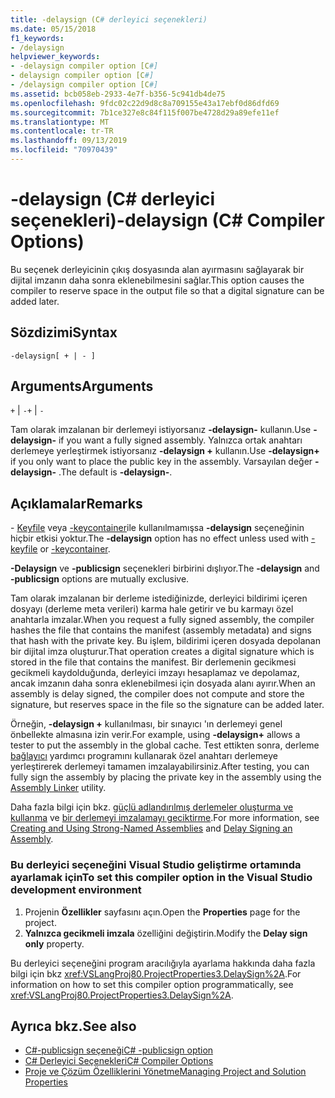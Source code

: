 ```yaml
---
title: -delaysign (C# derleyici seçenekleri)
ms.date: 05/15/2018
f1_keywords:
- /delaysign
helpviewer_keywords:
- -delaysign compiler option [C#]
- delaysign compiler option [C#]
- /delaysign compiler option [C#]
ms.assetid: bcb058eb-2933-4e7f-b356-5c941db4de75
ms.openlocfilehash: 9fdc02c22d9d8c8a709155e43a17ebf0d86dfd69
ms.sourcegitcommit: 7b1ce327e8c84f115f007be4728d29a89efe11ef
ms.translationtype: MT
ms.contentlocale: tr-TR
ms.lasthandoff: 09/13/2019
ms.locfileid: "70970439"
---
```

# <a name="-delaysign-c-compiler-options"></a><span data-ttu-id="20057-102">-delaysign (C# derleyici seçenekleri)</span><span class="sxs-lookup"><span data-stu-id="20057-102">-delaysign (C# Compiler Options)</span></span>

<span data-ttu-id="20057-103">Bu seçenek derleyicinin çıkış dosyasında alan ayırmasını sağlayarak bir dijital imzanın daha sonra eklenebilmesini sağlar.</span><span class="sxs-lookup"><span data-stu-id="20057-103">This option causes the compiler to reserve space in the output file so that a digital signature can be added later.</span></span>

## <a name="syntax"></a><span data-ttu-id="20057-104">Sözdizimi</span><span class="sxs-lookup"><span data-stu-id="20057-104">Syntax</span></span>

```console
-delaysign[ + | - ]
```

## <a name="arguments"></a><span data-ttu-id="20057-105">Arguments</span><span class="sxs-lookup"><span data-stu-id="20057-105">Arguments</span></span>

<span data-ttu-id="20057-106">`+` &#124; `-`</span><span class="sxs-lookup"><span data-stu-id="20057-106">`+` &#124; `-`</span></span>

<span data-ttu-id="20057-107">Tam olarak imzalanan bir derlemeyi istiyorsanız **-delaysign-** kullanın.</span><span class="sxs-lookup"><span data-stu-id="20057-107">Use **-delaysign-** if you want a fully signed assembly.</span></span> <span data-ttu-id="20057-108">Yalnızca ortak anahtarı derlemeye yerleştirmek istiyorsanız **-delaysign +** kullanın.</span><span class="sxs-lookup"><span data-stu-id="20057-108">Use **-delaysign+** if you only want to place the public key in the assembly.</span></span> <span data-ttu-id="20057-109">Varsayılan değer **-delaysign-** .</span><span class="sxs-lookup"><span data-stu-id="20057-109">The default is **-delaysign-**.</span></span>

## <a name="remarks"></a><span data-ttu-id="20057-110">Açıklamalar</span><span class="sxs-lookup"><span data-stu-id="20057-110">Remarks</span></span>

<span data-ttu-id="20057-111">\- [Keyfile](./keyfile-compiler-option.md) veya [-keycontainer](./keycontainer-compiler-option.md)ile kullanılmamışsa **-delaysign** seçeneğinin hiçbir etkisi yoktur.</span><span class="sxs-lookup"><span data-stu-id="20057-111">The **-delaysign** option has no effect unless used with [-keyfile](./keyfile-compiler-option.md) or [-keycontainer](./keycontainer-compiler-option.md).</span></span>

<span data-ttu-id="20057-112">**-Delaysign** ve **-publicsign** seçenekleri birbirini dışlıyor.</span><span class="sxs-lookup"><span data-stu-id="20057-112">The **-delaysign** and **-publicsign** options are mutually exclusive.</span></span>

<span data-ttu-id="20057-113">Tam olarak imzalanan bir derleme istediğinizde, derleyici bildirimi içeren dosyayı (derleme meta verileri) karma hale getirir ve bu karmayı özel anahtarla imzalar.</span><span class="sxs-lookup"><span data-stu-id="20057-113">When you request a fully signed assembly, the compiler hashes the file that contains the manifest (assembly metadata) and signs that hash with the private key.</span></span> <span data-ttu-id="20057-114">Bu işlem, bildirimi içeren dosyada depolanan bir dijital imza oluşturur.</span><span class="sxs-lookup"><span data-stu-id="20057-114">That operation creates a digital signature which is stored in the file that contains the manifest.</span></span> <span data-ttu-id="20057-115">Bir derlemenin gecikmesi gecikmeli kaydolduğunda, derleyici imzayı hesaplamaz ve depolamaz, ancak imzanın daha sonra eklenebilmesi için dosyada alanı ayırır.</span><span class="sxs-lookup"><span data-stu-id="20057-115">When an assembly is delay signed, the compiler does not compute and store the signature, but reserves space in the file so the signature can be added later.</span></span>

<span data-ttu-id="20057-116">Örneğin, **-delaysign +** kullanılması, bir sınayıcı 'ın derlemeyi genel önbellekte almasına izin verir.</span><span class="sxs-lookup"><span data-stu-id="20057-116">For example, using **-delaysign+** allows a tester to put the assembly in the global cache.</span></span> <span data-ttu-id="20057-117">Test ettikten sonra, derleme [bağlayıcı](../../../framework/tools/al-exe-assembly-linker.md) yardımcı programını kullanarak özel anahtarı derlemeye yerleştirerek derlemeyi tamamen imzalayabilirsiniz.</span><span class="sxs-lookup"><span data-stu-id="20057-117">After testing, you can fully sign the assembly by placing the private key in the assembly using the [Assembly Linker](../../../framework/tools/al-exe-assembly-linker.md) utility.</span></span>

<span data-ttu-id="20057-118">Daha fazla bilgi için bkz. [güçlü adlandırılmış derlemeler oluşturma ve kullanma](../../../standard/assembly/create-use-strong-named.md) ve [bir derlemeyi imzalamayı geciktirme](../../../standard/assembly/delay-sign.md).</span><span class="sxs-lookup"><span data-stu-id="20057-118">For more information, see [Creating and Using Strong-Named Assemblies](../../../standard/assembly/create-use-strong-named.md) and [Delay Signing an Assembly](../../../standard/assembly/delay-sign.md).</span></span>

### <a name="to-set-this-compiler-option-in-the-visual-studio-development-environment"></a><span data-ttu-id="20057-119">Bu derleyici seçeneğini Visual Studio geliştirme ortamında ayarlamak için</span><span class="sxs-lookup"><span data-stu-id="20057-119">To set this compiler option in the Visual Studio development environment</span></span>

1. <span data-ttu-id="20057-120">Projenin **Özellikler** sayfasını açın.</span><span class="sxs-lookup"><span data-stu-id="20057-120">Open the **Properties** page for the project.</span></span>
1. <span data-ttu-id="20057-121">**Yalnızca gecikmeli imzala** özelliğini değiştirin.</span><span class="sxs-lookup"><span data-stu-id="20057-121">Modify the **Delay sign only** property.</span></span>

<span data-ttu-id="20057-122">Bu derleyici seçeneğini program aracılığıyla ayarlama hakkında daha fazla bilgi için bkz <xref:VSLangProj80.ProjectProperties3.DelaySign%2A>.</span><span class="sxs-lookup"><span data-stu-id="20057-122">For information on how to set this compiler option programmatically, see <xref:VSLangProj80.ProjectProperties3.DelaySign%2A>.</span></span>

## <a name="see-also"></a><span data-ttu-id="20057-123">Ayrıca bkz.</span><span class="sxs-lookup"><span data-stu-id="20057-123">See also</span></span>

- [<span data-ttu-id="20057-124">C#-publicsign seçeneği</span><span class="sxs-lookup"><span data-stu-id="20057-124">C# -publicsign option</span></span>](publicsign-compiler-option.md)
- [<span data-ttu-id="20057-125">C# Derleyici Seçenekleri</span><span class="sxs-lookup"><span data-stu-id="20057-125">C# Compiler Options</span></span>](index.md)
- [<span data-ttu-id="20057-126">Proje ve Çözüm Özelliklerini Yönetme</span><span class="sxs-lookup"><span data-stu-id="20057-126">Managing Project and Solution Properties</span></span>](/visualstudio/ide/managing-project-and-solution-properties)
